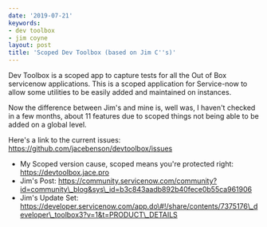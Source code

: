 ```yaml
---
date: '2019-07-21'
keywords:
- dev toolbox
- jim coyne
layout: post
title: 'Scoped Dev Toolbox (based on Jim C''s)'
---
```


Dev Toolbox is a scoped app to capture tests for all the Out of Box
servicenow applications. This is a scoped application for Service-now to
allow some utilities to be easily added and maintained on instances.

Now the difference between Jim's and mine is, well was, I haven't
checked in a few months, about 11 features due to scoped things not
being able to be added on a global level.

Here's a link to the current issues:
https://github.com/jacebenson/devtoolbox/issues

-   My Scoped version cause, scoped means you're protected right:
    https://devtoolbox.jace.pro
-   Jim's Post:
    https://community.servicenow.com/community?id=community\_blog&sys\_id=b3c843aadb892b40fece0b55ca961906
-   Jim's Update Set:
    https://developer.servicenow.com/app.do\#!/share/contents/7375176\_developer\_toolbox3?v=1&t=PRODUCT\_DETAILS
